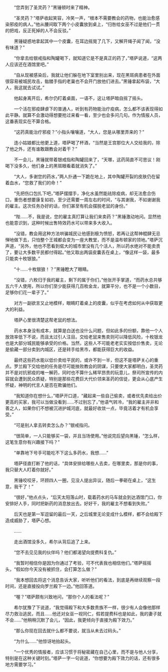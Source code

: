 　　“您弄到了圣灵药？”黑锤顿时来了精神。

　　“圣灵药？”塔萨收起笑容，冷笑一声，“根本不需要教会的药物，也能治愈感染邪疫的病人。”他从腰间取下两个小皮囊放到桌上，“归咎给女巫不过是他们一贯的把戏，反正死掉的人不会反驳。”

　　黑锤疑惑地拿起其中一个皮囊，在耳边摇晃了几下，又解开绳子闻了闻，“没有味道？”

　　“你拿去给银戒指和陶罐喝下，就知道它是不是真正的药了，”塔萨说道，“这两人应该还在酒馆里吧。”

　　“自从现被感染后，我就让他们躲在地下室里别出来，现在黑斑病患者在外面很容易被城民攻击，骷髅手指的老巢也不会开门放他们进去。”黑锤拿起布袋，“大人，我这就去试试。”

　　他起身离开后，希尔仍盯着桌面，一语不，这让塔萨暗自摇了摇头。

　　一个活在邪疫肆虐下的普通人，听到有药物能治疗疫病，怎么都不该表现得如此平静。就算不会激动得想要抢过来看一看，至少也会多问几句。作为情报人员，这番表现实在不算合格。

　　“这药真能治疗邪疫？”小指头嚷嚷道，“大人，您是从哪里弄来的？”

　　连小姑娘都比他更上道，塔萨喝了杯酒，“当然是王宫那位大人交给我的，除了他之外，还有谁敢跟教会对着干？”

　　不一会儿，黑锤就带着银戒指和陶罐回来了，“天哪，这药简直不可思议！刚喝下没多久，他们身上的黑斑眼看着就消失了。”

　　“大人，多谢您的药水，”两人扑通一下跪在地上，其中陶罐开裂的皮肤仍在留着血水，“您救了我们的命！”

　　“先把伤口包扎下吧，”塔萨摆摆手，净化水虽然能祛除疫病，却无法愈合伤口，重伤者想要康复如初，至少还需要一周左右的时间，“与其谢我，不如谢谢我的雇主。这次任务办好的话，你们甚至有机会摆脱老鼠的身份。”

　　“陛……不，我是说，您的雇主真打算让我们来卖药？”黑锤激动地问。显然他也能意识到，这种时候出售特效药水可以带来多大收入。

　　“没错，教会用这种方法哄骗城民让他感到极为愤怒，若再让这帮神棍肆无忌惮地做下去，只怕整个王城都会变为一座大教堂，而不是温布顿家的领地。”塔萨沉声道，“另外，他也不愿看到偌大的城市里没有几个活人，所以药水绝对不能卖贵了，要让大多数平民都付得起。”他又取出两袋皮囊丢在桌上，“像这样一袋，最多只能卖十枚银狼。”

　　“十……十枚银狼！？”黑锤瞪大了眼睛。

　　“没错，六枚归于我的雇主，剩下的属于你们，”他张开手掌道，“而药水总共够五六千人使用，所以你们至少能获得几百枚金龙，就算平分，也不是一个小数目，足够你们花一辈子了。”

　　对方一副欲言又止地模样，眼睛盯着桌上的皮囊，似乎在考虑如何从中获取更大的利益。

　　塔萨心里很清楚这帮老鼠的想法。

　　药水本身没有成本，就算是白送也没什么问题，但如此多的份额，靠他一个人放效率低下不说，而且太过引人注目。交给老鼠来售卖则可以降低风险，十枚银龙也是大部分城民能够承受的价格。当然，这些人不可能老老实实按低价售卖，无论是偷藏一部分卖到内城区，还是转手给黑市，都能获得巨大的收益。

　　最终这些药水能以低价卖给平民的，或许不到一半，但这不是塔萨关心的重点。罗兰殿下交给他的任务是尽可能挫败教会的阴谋，只要使大家都明白，圣灵药并不是对抗邪疫的唯一解药，同时也不算什么稀罕昂贵的玩意儿，祭司所宣传的内容就会遭到民众质疑，特别是那些花费巨大代价领来圣药的信徒，更会从心底产生怀疑，神明的代言人是否在欺骗他们。

　　“我知道你在想什么，”塔萨开口道，“藏起来一些自己偷卖，或者优先卖给出价更高的买家，我可以当做没看到……不过别忘了，”他语气转冷，“我的雇主并非和善之人，如果你们不想被沉进护城河底，就最好收敛一点，毕竟活着才有机会享受。”

　　“可是别人拿去转卖怎么办？”银戒指问。

　　“很简单，一人只能够买一袋，并且当场使用。”他说完后望向黑锤，“怎么样，这笔生意你有兴趣接下吗？”

　　“单靠地下号手可能吃不下这么多药水，我想……”

　　塔萨径直打断了他的话，“具体安排给哪些人去卖，在哪里卖，那是你的事，我只替大人盯着你就好。”

　　黑锤咬咬牙，环顾四人一圈，见没人提出异议，随后一拳砸在桌上，“这生意，我干了！”

　　“很好，”他点点头，“后天太阳落山时，载着药水的马车就会到达酒馆门口，你安排好人手，同时把新药的消息放出去。好好干，我的雇主不想看到失败。”

　　后天也是第一军逗留的最后一天，之后城里无论变成什么模样，都不会给殿下造成威胁了，塔萨心想。

　　……

　　走出酒馆没多久，希尔从背后追了上来。

　　“您不去见见我的伙伴吗？他们都渴望向提费科复仇。”

　　“我暂时相信你是因为你通过了考验，可不代表我也相信他们。”塔萨摇摇头，“假如你今天没有被抓住，会打算怎么做？”

　　“我本想回去将这个消息告诉大家，听听他们的看法，到底是再继续观察一段时间，还是直接投向罗兰殿下一边。”他回答道。

　　“喔？”塔萨颇有兴致地问，“那你个人的看法呢？”

　　希尔犹豫了下说道，“我觉得殿下和大多数贵族不一样，很少有人会像他那样尽力救治逃民，而且……他还对女巫一视同仁，假若提费科也是如此，我的妻子就不会……”他稍稍沉默了会儿，“因此，我更倾向于直接为殿下效力。”

　　“那么你现在回去就什么都不要说，就当从未去过码头。”

　　“为什么……”他惊讶地抬起头。

　　“一个优秀的情报者，应该习惯于将秘密藏在自己心里，而不是与他人分享，特别是在这种关键时刻。”塔萨一字一句说道，“你想要为殿下效力的话，还有很多地方需要学习。”
